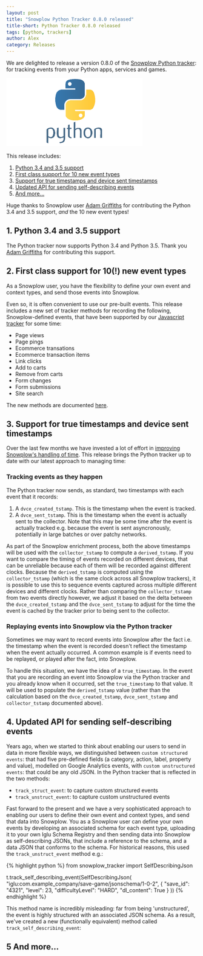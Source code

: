 ```yaml
---
layout: post
title: "Snowplow Python Tracker 0.8.0 released"
title-short: Python Tracker 0.8.0 released
tags: [python, trackers]
author: Alex
category: Releases
---
```


We are delighted to release a version 0.8.0 of the [Snowplow Python tracker][python-tracker]: for tracking events from your Python apps, services and games.

![python-logo]

This release includes:

1. [Python 3.4 and 3.5 support](#python-3.4-3.5-support)
2. [First class support for 10 new event types](#new-event-types)
3. [Support for true timestamps and device sent timestamps](#timestamps)
4. [Updated API for sending self-describing events](#self-describing-events)
5. [And more...](#more)

Huge thanks to Snowplow user [Adam Griffiths][adam-griffiths] for contributing the Python 3.4 and 3.5 support, *and* the 10 new event types!

<!--more-->

<h2 id="python-3.4-3.5-support">1. Python 3.4 and 3.5 support</h2>

The Python tracker now supports Python 3.4 and Python 3.5. Thank you [Adam Griffiths][adam-griffiths] for contributing this support.

<h2 id="new-event-types">2. First class support for 10(!) new event types</h2>

As a Snowplow user, you have the flexibility to define your own event and context types, and send those events into Snowplow.

Even so, it is often convenient to use our pre-built events. This release includes a new set of tracker methods for recording the following, Snowplow-defined events, that have been supported by our [Javascript tracker][javascript-tracker] for some time:

* Page views
* Page pings
* Ecommerce transations
* Ecommerce transaction items
* Link clicks
* Add to carts
* Remove from carts
* Form changes
* Form submissions
* Site search

The new methods are documented [here][python-event-tracking-methods].

<h2 id="timestamps">3. Support for true timestamps and device sent timestamps</h2>

Over the last few months we have invested a lot of effort in [improving Snowplow's handling of time][snowplow-time]. This release brings the Python tracker up to date with our latest approach to managing time:

### Tracking events as they happen

The Python tracker now sends, as standard, two timestamps with each event that it records:

1. A `dvce_created_tstamp`. This is the timestamp when the event is tracked.
2. A `dvce_sent_tstamp`. This is the timestamp when the event is actually sent to the collector. Note that this may be some time after the event is actually tracked e.g. because the event is sent asyncronously, potentially in large batches or over patchy networks.

As part of the Snowplow enrichment process, both the above timestamps will be used with the `collector_tstamp` to compute a `derived_tstamp`. If you want to compare the timing of events recorded on different devices, that can be unreliable because each of them will be recorded against different clocks. Because the `derived_tstamp` is computed using the `collector_tstamp` (which is the same clock across all Snowplow trackers), it is possible to use this to sequence events captured across multiple different devices and different clocks. Rather than comparing the `collector_tstamp` from two events directly however, we adjust it based on the delta between the `dvce_created_tstamp` and the `dvce_sent_tstamp` to adjust for the time the event is cached by the tracker prior to being sent to the collector.

### Replaying events into Snowplow via the Python tracker

Sometimes we may want to record events into Snowplow after the fact i.e. the timestamp when the event is recorded doesn't reflect the timestamp when the event actually occurred. A common example is if events need to be replayed, or played after the fact, into Snowplow.

To handle this situation, we have the idea of a `true_timestamp`. In the event that you are recording an event into Snowplow via the Python tracker and you already know when it occurred, set the `true_timestamp` to that value. It will be used to populate the `derived_tstamp` value (rather than the calculation based on the `dvce_created_tstamp`, `dvce_sent_tstamp` and `collector_tstamp` documented above).

<h2 id="self-describing-events">4. Updated API for sending self-describing events</h2>

Years ago, when we started to think about enabling our users to send in data in more flexible ways, we distinguished between `custom structured events`: that had five pre-defined fields (a category, action, label, property and value), modelled on Google Analytics events, with `custom unstructured events`: that could be any old JSON. In the Python tracker that is reflected in the two methods:

* `track_struct_event`: to capture custom structured events
* `track_unstruct_event`: to capture custom unstructured events

Fast forward to the present and we have a very sophisticated approach to enabling our users to define their own event and context types, and send that data into Snowplow. You as a Snowplow user can define your own events by developing an associated schema for each event type, uploading it to your own Iglu Schema Registry and then sending data into Snowplow as self-describing JSONs, that include a reference to the schema, and a data JSON that conforms to the schema. For historical reasons, this used the `track_unstruct_event` method e.g.:

{% highlight python %}
from snowplow_tracker import SelfDescribingJson

t.track_self_describing_event(SelfDescribingJson(
  "iglu:com.example_company/save-game/jsonschema/1-0-2",
  {
    "save_id": "4321",
    "level": 23,
    "difficultyLevel": "HARD",
    "dl_content": True
  }
))
{% endhighlight %}

This method name is incredibly misleading: far from being 'unstructured', the event is highly structured with an associated JSON schema. As a result, we've created a new (functionally equivalent) method called `track_self_describing_event`:




<h2 id="more">5 And more...</h2>


[python-tracker]: https://github.com/snowplow/snowplow-python-tracker
[javascript-tracker]: https://github.com/snowplow/snowplow-javascript-tracker
[python-logo]: /assets/img/blog/2016/09/python-logo.png
[adam-griffiths]: https://github.com/adamlwgriffiths
[python-event-tracking-methods]: https://github.com/snowplow/snowplow/wiki/Python-Tracker#events
[snowplow-time]: /blog/2015/09/15/improving-snowplows-understanding-of-time/
